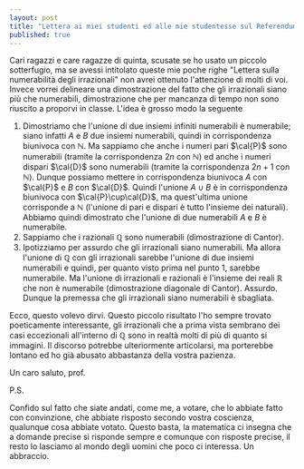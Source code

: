 ```yaml
---
layout: post
title: "Lettera ai miei studenti ed alle mie studentesse sul Referendum Costituzionale"
published: true
---
```


Cari ragazzi e care ragazze di quinta, scusate se ho usato un piccolo sotterfugio, ma se avessi
intitolato queste mie poche righe "Lettera sulla numerabilità degli irrazionali" non avrei ottenuto
l'attenzione di molti di voi. Invece vorrei delineare una dimostrazione del fatto che gli
irrazionali siano più che numerabili, dimostrazione che per mancanza di tempo non sono riuscito a
proporvi in classe. L'idea è grosso modo la seguente

1. Dimostriamo che l'unione di due insiemi infiniti numerabili è numerabile; siano infatti $A$ e $B$
   due insiemi numerabili, quindi in corrispondenza biunivoca con $\mathbb{N}$. Ma sappiamo che
   anche i numeri pari $\cal{P}$ sono numerabili (tramite la corrispondenza $2n$ con $\mathbb{N}$)
   ed anche i numeri dispari $\cal{D}$ sono numerabili (tramite la corrispondenza $2n+1$ con
   $\mathbb{N}$). Dunque possiamo mettere in corrispondenza biunivoca $A$ con $\cal{P}$ e $B$ con
   $\cal{D}$. Quindi l'unione $A\cup B$ è in corrispondenza biunivoca con $\cal{P}\cup\cal{D}$, ma
   quest'ultima unione corrisponde a $\mathbb{N}$ (l'unione di pari e dispari è tutto l'insieme dei
   naturali). Abbiamo quindi dimostrato che l'unione di due numerabili  $A$ e $B$ è numerabile.
2. Sappiamo che i razionali $\mathbb{Q}$ sono numerabili (dimostrazione di Cantor).
3. Ipotizziamo per assurdo che gli irrazionali siano numerabili. Ma allora l'unione di $\mathbb{Q}$
   con gli irrazionali sarebbe l'unione di due insiemi numerabili e quindi, per quanto visto prima
   nel punto 1, sarebbe numerabile. Ma l'unione di irrazionali e razionali è l'insieme dei reali
   $\mathbb{R}$ che non è numerabile (dimostrazione diagonale di Cantor). Assurdo. Dunque la
   premessa che gli irrazionali siano numerabili è sbagliata.

Ecco, questo volevo dirvi. Questo piccolo risultato l'ho sempre trovato poeticamente interessante,
gli irrazionali che a prima vista sembrano dei casi eccezionali all'interno di $\mathbb{Q}$ sono in
realtà molti di più di quanto si immagini. Il discorso potrebbe ulteriormente articolarsi, ma
porterebbe lontano ed ho già abusato abbastanza della vostra pazienza.

Un caro saluto, prof.

P.S.

Confido sul fatto che siate andati, come me, a votare, che lo abbiate fatto con convinzione, che
abbiate risposto secondo vostra coscienza, qualunque cosa abbiate votato. 
Questo basta, la matematica ci insegna che a domande precise si risponde sempre e comunque con 
risposte precise, il resto lo lasciamo al mondo degli
uomini che poco ci interessa. Un abbraccio.

